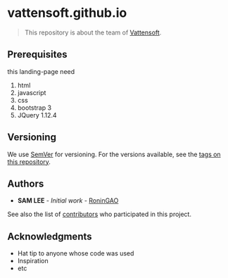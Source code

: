 # vattensoft.github.io

> This repository is about the team of  [Vattensoft](https://www.vattensoft.com).

## Prerequisites

this landing-page need

1. html
2. javascript
3. css
4. bootstrap 3
5. JQuery 1.12.4

## Versioning

We use [SemVer](http://semver.org/) for versioning. For the versions available, see the [tags on this repository](https://github.com/vattensoft/vattensoft.github.io/tags).

## Authors

* **SAM LEE** - *Initial work* - [RoninGAO](https://github.com/RoninGAO)

See also the list of [contributors](https://github.com/vattensoft/vattensoft.github.io/contributors) who participated in this project.

## Acknowledgments

* Hat tip to anyone whose code was used
* Inspiration
* etc